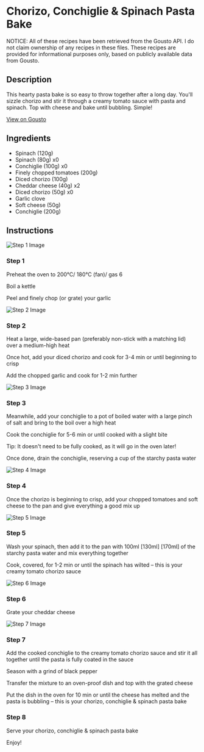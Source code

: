 # Chorizo, Conchiglie & Spinach Pasta Bake

NOTICE: All of these recipes have been retrieved from the Gousto API. I do not claim ownership of any recipes in these files. These recipes are provided for informational purposes only, based on publicly available data from Gousto.

## Description

This hearty pasta bake is so easy to throw together after a long day. You'll sizzle chorizo and stir it through a creamy tomato sauce with pasta and spinach. Top with cheese and bake until bubbling. Simple!

[View on Gousto](https://www.gousto.co.uk/recipes/cookbook/conchiglie-spinach-chorizo-pasta-bake)

## Ingredients

- Spinach (120g)
- Spinach (80g) x0
- Conchiglie (100g) x0
- Finely chopped tomatoes (200g)
- Diced chorizo (100g)
- Cheddar cheese (40g) x2
- Diced chorizo (50g) x0
- Garlic clove
- Soft cheese (50g)
- Conchiglie (200g)

## Instructions

![Step 1 Image](https://production-media.gousto.co.uk/cms/recipe-step-image/Step-1-1581614538289-x200.jpg)

### Step 1

Preheat the oven to 200°C/ 180°C (fan)/ gas 6

Boil a kettle

Peel and finely chop (or grate) your garlic

![Step 2 Image](https://production-media.gousto.co.uk/cms/recipe-step-image/Step-2-1581614544007-x200.jpg)

### Step 2

Heat a large, wide-based pan (preferably non-stick with a matching lid) over a medium-high heat

Once hot, add your diced chorizo and cook for 3-4 min or until beginning to crisp

Add the chopped garlic and cook for 1-2 min further

![Step 3 Image](https://production-media.gousto.co.uk/cms/recipe-step-image/Step-3-1581614549150-x200.jpg)

### Step 3

Meanwhile, add your conchiglie to a pot of boiled water with a large pinch of salt and bring to the boil over a high heat

Cook the conchiglie for 5-6 min or until cooked with a slight bite

Tip: It doesn't need to be fully cooked, as it will go in the oven later!

Once done, drain the conchiglie, reserving a cup of the starchy pasta water

![Step 4 Image](https://production-media.gousto.co.uk/cms/recipe-step-image/Step-4-1581614554318-x200.jpg)

### Step 4

Once the chorizo is beginning to crisp, add your chopped tomatoes and soft cheese to the pan and give everything a good mix up

![Step 5 Image](https://production-media.gousto.co.uk/cms/recipe-step-image/Step-5-1581614560145-x200.jpg)

### Step 5

Wash your spinach, then add it to the pan with 100ml <span class="text-purple">[130ml]</span> <span class="text-danger">[170ml]</span> of the starchy pasta water and mix everything together

Cook, covered, for 1-2 min or until the spinach has wilted – this is your creamy tomato chorizo sauce

![Step 6 Image](https://production-media.gousto.co.uk/cms/recipe-step-image/Step-6-1581614564907-x200.jpg)

### Step 6

Grate your cheddar cheese

![Step 7 Image](https://production-media.gousto.co.uk/cms/recipe-step-image/Step-7-1581614569921-x200.jpg)

### Step 7

Add the cooked conchiglie to the creamy tomato chorizo sauce and stir it all together until the pasta is fully coated in the sauce

Season with a grind of black pepper

Transfer the mixture to an oven-proof dish and top with the grated cheese

Put the dish in the oven for 10 min or until the cheese has melted and the pasta is bubbling – this is your chorizo, conchiglie & spinach pasta bake

### Step 8

Serve your chorizo, conchiglie & spinach pasta bake

Enjoy!

